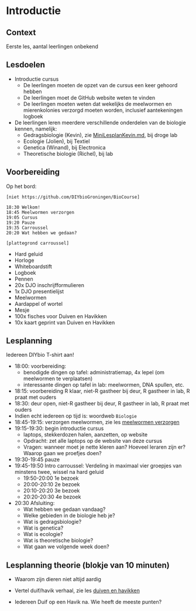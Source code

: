 # Introductie

## Context

Eerste les, aantal leerlingen onbekend

## Lesdoelen

 * Introductie cursus
   * De leerlingen moeten de opzet van de cursus een keer gehoord hebben
   * De leerlingen moet de GitHub website weten te vinden
   * De leerlingen moeten weten dat wekelijks de meelwormen en mierenkolonies verzorgd moeten worden, inclusief aantekeningen logboek
 * De leerlingen leren meerdere verschillende onderdelen van de biologie kennen, namelijk:
   * Gedragsbiologie (Kevin), zie [MiniLesplanKevin.md](MiniLesplanKevin.md), bij droge lab
   * Ecologie (Jolien), bij Textiel
   * Genetica (Winand), bij Electronica
   * Theoretische biologie (Richel), bij lab

## Voorbereiding

Op het bord:

```
[niet https://github.com/DIYbioGroningen/BioCourse]

18:30 Welkom!
18:45 Meelwormen verzorgen
19:05 Cursus
19:20 Pauze
19:35 Carroussel
20:20 Wat hebben we gedaan?

[plattegrond carroussel]
```

 * Hard geluid
 * Horloge
 * Whiteboardstift
 * Logboek
 * Pennen
 * 20x DJO inschrijfformulieren
 * 1x DJO presentielijst
 * Meelwormen
 * Aardappel of wortel
 * Mesje
 * 100x fisches voor Duiven en Havikken   
 * 10x kaart geprint van Duiven en Havikken 

## Lesplanning

Iedereen DIYbio T-shirt aan!

 * 18:00: voorbereiding: 
   * benodigde dingen op tafel: administratiemap, 4x lepel (om meelwormen te verplaatsen)
   * interessante dingen op tafel in lab: meelwormen, DNA spullen, etc.
 * 18:15: voorbereiding R klaar, niet-R gastheer bij deur, R gastheer in lab, R praat met ouders
 * 18:30: deur open, niet-R gastheer bij deur, R gastheer in lab, R praat met ouders
 * Indien echt iedereen op tijd is: woordweb `Biologie`
 * 18:45-19:15: verzorgen meelwormen, zie les [meelwormen verzorgen](../../Lessen/Meelwormen_verzorgen/README.md)
 * 19:15-19:30: begin introductie cursus
   * laptops, stekkerdozen halen, aanzetten, op website
   * Opdracht: zet alle laptops op de website van deze cursus
   * Vragen: wanneer moet je nette kleren aan? Hoeveel leraren zijn er? Waarop gaan we proefjes doen?
 * 19:30-19:45 pauze 
 * 19:45-19:50 Intro carroussel: Verdeling in maximaal vier groepjes van minstens twee, wissel na hard geluid
   * 19:50-20:00 1e bezoek
   * 20:00-20:10 2e bezoek
   * 20:10-20:20 3e bezoek
   * 20:20-20:30 4e bezoek
 * 20:30 Afsluiting:
   * Wat hebben we gedaan vandaag?
   * Welke gebieden in de biologie heb je?
   * Wat is gedragsbiologie?
   * Wat is genetica?
   * Wat is ecologie?
   * Wat is theoretische biologie?
   * Wat gaan we volgende week doen?

## Lesplanning theorie (blokje van 10 minuten)

 * Waarom zijn dieren niet altijd aardig
 * Vertel duif/havik verhaal, zie les [duiven en havikken](../../Lessen/Duiven_en_havikken/README.md)

 * Iedereen Duif op een Havik na. Wie heeft de meeste punten? 
